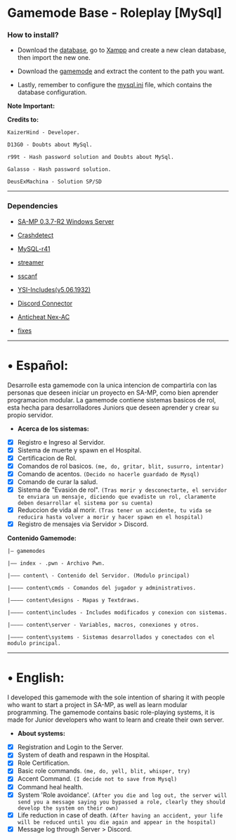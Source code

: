 # Gamemode Base - Roleplay [MySql]
### How to install?

- Download the [database]((https://github.com/KaizerHind/GamemodeBase_MySQL/blob/master/Database/dbserver.sql)), go to [Xampp](http://localhost/phpmyadmin/server_import.php) and create a new clean database, then import the new one.

- Download the [gamemode](https://github.com/KaizerHind/Gamemode-Base/archive/refs/heads/1.0.zip) and extract the content to the path you want.

- Lastly, remember to configure the [mysql.ini](https://github.com/KaizerHind/GamemodeBase_MySQL/blob/master/mysql.ini) file, which contains the database configuration.

**Note Important:**

**Credits to:**

    KaizerHind - Developer.
    
    D13G0 - Doubts about MySql.
    
    r99t - Hash password solution and Doubts about MySql.
    
    Galasso - Hash password solution.
    
    DeusExMachina - Solution SP/SD
---

### Dependencies
- [SA-MP 0.3.7-R2 Windows Server](http://files.sa-mp.com/samp037_svr_R2-1-1_win32.zip)

- [Crashdetect](https://github.com/Zeex/samp-plugin-crashdetect)

- [MySQL-r41](https://github.com/pBlueG/SA-MP-MySQL)

- [streamer](https://github.com/samp-incognito/samp-streamer-plugin/releases/tag/v2.9.5)

- [sscanf](https://github.com/maddinat0r/sscanf)

- [YSI-Includes(v5.06.1932)](https://github.com/pawn-lang/YSI-Includes/releases/tag/v5.06.1932)

- [Discord Connector](https://github.com/maddinat0r/samp-discord-connector)

- [Anticheat Nex-AC](https://github.com/NexiusTailer/Nex-AC/archive/refs/heads/master.zip)

- [fixes](https://github.com/pawn-lang/sa-mp-fixes/blob/Branch_YSF/fixes.inc)

---

# • **Español:**

 Desarrolle esta gamemode con la unica intencion de compartirla con las personas que deseen iniciar un proyecto en SA-MP, como bien aprender programacion modular. La gamemode contiene sistemas basicos de rol, esta hecha para desarrolladores Juniors que deseen aprender y crear su propio servidor.

 - **Acerca de los sistemas:**
 - [x] Registro e Ingreso al Servidor.
 - [x] Sistema de muerte y spawn en el Hospital.
 - [x] Certificacion de Rol.
 - [x] Comandos de rol basicos. `(me, do, gritar, blit, susurro, intentar)`
 - [x] Comando de acentos. `(Decido no hacerle guardado de Mysql)`
 - [x] Comando de curar la salud.
 - [x] Sistema de "Evasión de rol". `(Tras morir y desconectarte, el servidor te enviara un mensaje, diciendo que evadiste un rol, claramente deben desarrollar el sistema por su cuenta)`
 - [x] Reduccion de vida al morir. `(Tras tener un accidente, tu vida se reducira hasta volver a morir y hacer spawn en el hospital)`
 - [x] Registro de mensajes via Servidor > Discord. 

**Contenido Gamemode:**

    |— gamemodes
    
    |—— index - .pwn - Archivo Pwn.
    
    |——— content\ - Contenido del Servidor. (Modulo principal)
    
    |———— content\cmds - Comandos del jugador y administrativos.
    
    |———— content\designs - Mapas y Textdraws.
    
    |———— content\includes - Includes modificados y conexion con sistemas.
    
    |———— content\server - Variables, macros, conexiones y otros.
    
    |———— content\systems - Sistemas desarrollados y conectados con el modulo principal.
---
# • **English:**

I developed this gamemode with the sole intention of sharing it with people who want to start a project in SA-MP, as well as learn modular programming. The gamemode contains basic role-playing systems, it is made for Junior developers who want to learn and create their own server.

- **About systems:**  
- [x] Registration and Login to the Server.
- [x] System of death and respawn in the Hospital.
- [x] Role Certification.
- [x] Basic role commands. `(me, do, yell, blit, whisper, try)`
- [x] Accent Command. `(I decide not to save from Mysql)`
- [x] Command heal health.
- [x] System 'Role avoidance'. `(After you die and log out, the server will send you a message saying you bypassed a role, clearly they should develop the system on their own)`
- [x] Life reduction in case of death. `(After having an accident, your life will be reduced until you die again and appear in the hospital)`
- [x] Message log through Server > Discord.